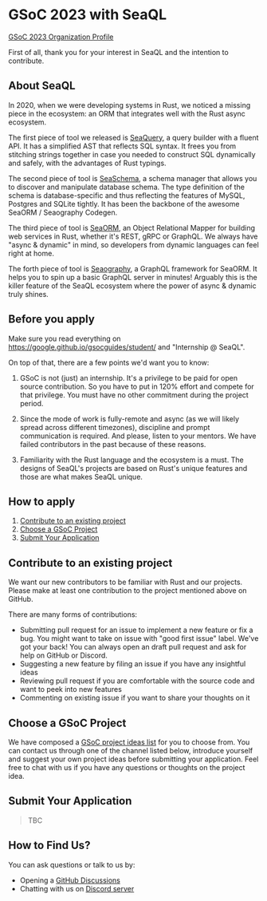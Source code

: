 # GSoC 2023 with SeaQL

[GSoC 2023 Organization Profile](https://summerofcode.withgoogle.com/programs/2023/organizations/seaql)

First of all, thank you for your interest in SeaQL and the intention to contribute.

## About SeaQL

In 2020, when we were developing systems in Rust, we noticed a missing piece in the ecosystem: an ORM that integrates well with the Rust async ecosystem.

The first piece of tool we released is [SeaQuery](https://github.com/SeaQL/sea-query), a query builder with a fluent API. It has a simplified AST that reflects SQL syntax. It frees you from stitching strings together in case you needed to construct SQL dynamically and safely, with the advantages of Rust typings.

The second piece of tool is [SeaSchema](https://github.com/SeaQL/sea-schema), a schema manager that allows you to discover and manipulate database schema. The type definition of the schema is database-specific and thus reflecting the features of MySQL, Postgres and SQLite tightly. It has been the backbone of the awesome SeaORM / Seaography Codegen.

The third piece of tool is [SeaORM](https://github.com/SeaQL/sea-orm), an Object Relational Mapper for building web services in Rust, whether it's REST, gRPC or GraphQL. We always have "async & dynamic" in mind, so developers from dynamic languages can feel right at home.

The forth piece of tool is [Seaography](https://github.com/SeaQL/seaography), a GraphQL framework for SeaORM. It helps you to spin up a basic GraphQL server in minutes! Arguably this is the killer feature of the SeaQL ecosystem where the power of async & dynamic truly shines.

## Before you apply

Make sure you read everything on https://google.github.io/gsocguides/student/ and "Internship @ SeaQL".

On top of that, there are a few points we'd want you to know:

1. GSoC is not (just) an internship. It's a privilege to be paid for open source contribution. So you have to put in 120% effort and compete for that privilege. You must have no other commitment during the project period.

2. Since the mode of work is fully-remote and async (as we will likely spread across different timezones), discipline and prompt communication is required. And please, listen to your mentors. We have failed contributors in the past because of these reasons.

3. Familiarity with the Rust language and the ecosystem is a must. The designs of SeaQL's projects are based on Rust's unique features and those are what makes SeaQL unique.

## How to apply

1. [Contribute to an existing project](#contribute-to-an-existing-project)
2. [Choose a GSoC Project](#choose-a-gsoc-project)
3. [Submit Your Application](#submit-your-application)

## Contribute to an existing project

We want our new contributors to be familiar with Rust and our projects. Please make at least one contribution to the project mentioned above on GitHub.

There are many forms of contributions:

 + Submitting pull request for an issue to implement a new feature or fix a bug. You might want to take on issue with "good first issue" label. We've got your back! You can always open an draft pull request and ask for help on GitHub or Discord.
 + Suggesting a new feature by filing an issue if you have any insightful ideas
 + Reviewing pull request if you are comfortable with the source code and want to peek into new features
 + Commenting on existing issue if you want to share your thoughts on it

## Choose a GSoC Project

We have composed a [GSoC project ideas list](README.md) for you to choose from. You can contact us through one of the channel listed below, introduce yourself and suggest your own project ideas before submitting your application. Feel free to chat with us if you have any questions or thoughts on the project idea.

## Submit Your Application

> TBC

## How to Find Us?

You can ask questions or talk to us by:

 + Opening a [GitHub Discussions](https://github.com/SeaQL/summer-of-code/discussions)
 + Chatting with us on [Discord server](https://discord.com/invite/uCPdDXzbdv)